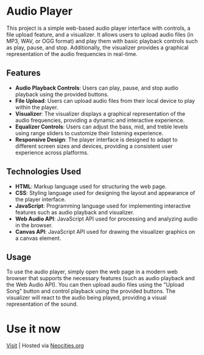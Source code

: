 # Audio Player

This project is a simple web-based audio player interface with controls, a file upload feature, and a visualizer. It allows users to upload audio files (in MP3, WAV, or OGG format) and play them with basic playback controls such as play, pause, and stop. Additionally, the visualizer provides a graphical representation of the audio frequencies in real-time.

## Features

- **Audio Playback Controls**: Users can play, pause, and stop audio playback using the provided buttons.
- **File Upload**: Users can upload audio files from their local device to play within the player.
- **Visualizer**: The visualizer displays a graphical representation of the audio frequencies, providing a dynamic and interactive experience.
- **Equalizer Controls**: Users can adjust the bass, mid, and treble levels using range sliders to customize their listening experience.
- **Responsive Design**: The player interface is designed to adapt to different screen sizes and devices, providing a consistent user experience across platforms.

## Technologies Used

- **HTML**: Markup language used for structuring the web page.
- **CSS**: Styling language used for designing the layout and appearance of the player interface.
- **JavaScript**: Programming language used for implementing interactive features such as audio playback and visualizer.
- **Web Audio API**: JavaScript API used for processing and analyzing audio in the browser.
- **Canvas API**: JavaScript API used for drawing the visualizer graphics on a canvas element.

## Usage

To use the audio player, simply open the web page in a modern web browser that supports the necessary features (such as audio playback and the Web Audio API). You can then upload audio files using the "Upload Song" button and control playback using the provided buttons. The visualizer will react to the audio being played, providing a visual representation of the sound.

# Use it now

[Visit](https://duffin.neocities.org/audioplayer/listen) | Hosted via [Neocities.org](https://neocities.org/site/duffin)
